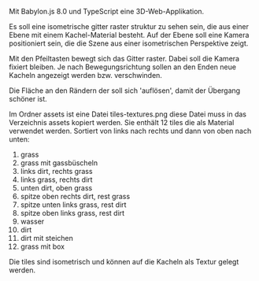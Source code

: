 Mit Babylon.js 8.0 und TypeScript eine 3D-Web-Applikation.

Es soll eine isometrische gitter raster struktur zu
sehen sein, die aus einer Ebene mit einem
Kachel-Material besteht. Auf der Ebene soll
eine Kamera positioniert sein, die die Szene
aus einer isometrischen Perspektive zeigt.

Mit den Pfeiltasten bewegt sich das Gitter raster.
Dabei soll die Kamera fixiert bleiben. Je nach
Bewegungsrichtung sollen an den Enden neue Kacheln
angezeigt werden bzw. verschwinden. 

Die Fläche an den Rändern der soll sich 'auflösen',
damit der Übergang schöner ist.

Im Ordner assets ist eine Datei tiles-textures.png
diese Datei muss in das Verzeichnis assets kopiert 
werden. Sie enthält 12 tiles die als Material verwendet
werden. Sortiert von links nach rechts und dann von oben nach unten:
1. grass
2. grass mit gassbüscheln
3. links dirt, rechts grass
4. links grass, rechts dirt
5. unten dirt, oben grass
6. spitze oben rechts dirt, rest grass
7. spitze unten links grass, rest dirt
8. spitze oben links grass, rest dirt
9. wasser
10. dirt
11. dirt mit steichen
12. grass mit box

Die tiles sind isometrisch und können auf die Kacheln
als Textur gelegt werden.






